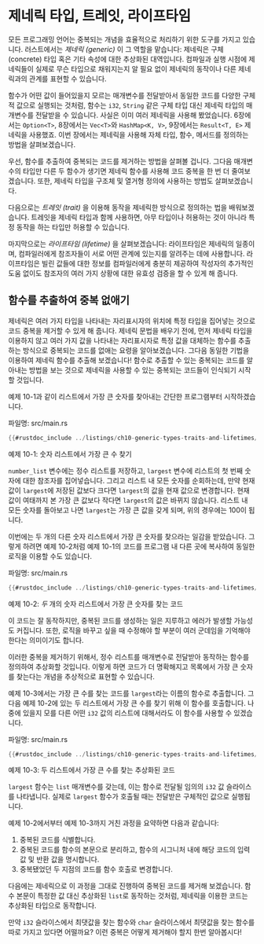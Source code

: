 # 제네릭 타입, 트레잇, 라이프타임

모든 프로그래밍 언어는 중복되는 개념을 효율적으로 처리하기 위한 도구를
가지고 있습니다. 러스트에서는 *제네릭 (generic)* 이 그 역할을 맡습니다:
제네릭은 구체 (concrete) 타입 혹은 기타 속성에 대한 추상화된 대역입니다.
컴파일과 실행 시점에 제네릭들이 실제로 무슨 타입으로 채워지는지 알 필요
없이 제네릭의 동작이나 다른 제네릭과의 관계를 표현할 수 있습니다.

함수가 어떤 값이 들어있을지 모르는 매개변수를 전달받아서 동일한 코드를
다양한 구체적 값으로 실행되는 것처럼, 함수는 `i32`, `String` 같은
구체 타입 대신 제네릭 타입의 매개변수를 전달받을 수 있습니다. 사실은
이미 여러 제네릭을 사용해 봤었습니다. 6장에서는 `Option<T>`, 8장에서는
`Vec<T>`와 `HashMap<K, V>`, 9장에서는 `Result<T, E>` 제네릭을 사용했죠.
이번 장에서는 제네릭을 사용해 자체 타입, 함수, 메서드를 정의하는 방법을 살펴보겠습니다.

우선, 함수를 추출하여 중복되는 코드를 제거하는 방법을 살펴볼 겁니다.
그다음 매개변수의 타입만 다른 두 함수가 생기면 제네릭 함수를 사용해
코드 중복을 한 번 더 줄여보겠습니다. 또한, 제네릭 타입을 구조체 및 열거형 정의에
사용하는 방법도 살펴보겠습니다.

다음으로는 *트레잇 (trait)* 을 이용해 동작을 제네릭한 방식으로 정의하는 법을 배워보겠습니다.
트레잇을 제네릭 타입과 함께 사용하면, 아무 타입이나 허용하는 것이 아니라 특정 동작을 하는 타입만
허용할 수 있습니다.

마지막으로는 *라이프타임 (lifetime)* 을 살펴보겠습니다: 라이프타임은 제네릭의
일종이며, 컴파일러에게 참조자들이 서로 어떤 관계에 있는지를 알려주는 데에
사용합니다. 라이프타임은 빌린 값들에 대한 정보를 컴파일러에게 충분히 제공하여
작성자의 추가적인 도움 없이도 참조자의 여러 가지 상황에 대한 유효성 검증을 할 수
있게 해 줍니다.

## 함수를 추출하여 중복 없애기

제네릭은 여러 가지 타입을 나타내는 자리표시자의 위치에 특정 타입을
집어넣는 것으로 코드 중복을 제거할 수 있게 해 줍니다. 제네릭 문법을
배우기 전에, 먼저 제네릭 타입을 이용하지 않고 여러 가지 값을 나타내는
자리표시자로 특정 값을 대체하는 함수를 추출하는 방식으로 중복되는
코드를 없애는 요령을 알아보겠습니다. 그다음 동일한 기법을 이용하여
제네릭 함수를 추출해 보겠습니다! 함수로 추출할 수 있는 중복되는 코드를
알아내는 방법을 보는 것으로 제네릭을 사용할 수 있는 중복되는 코드들이
인식되기 시작할 것입니다.

예제 10-1과 같이 리스트에서 가장 큰 숫자를 찾아내는
간단한 프로그램부터 시작하겠습니다.

<span class="filename">파일명: src/main.rs</span>

```rust
{{#rustdoc_include ../listings/ch10-generic-types-traits-and-lifetimes/listing-10-01/src/main.rs:here}}
```

<span class="caption">예제 10-1: 숫자 리스트에서
가장 큰 수 찾기</span>

`number_list` 변수에는 정수 리스트를 저장하고, `largest`
변수에 리스트의 첫 번째 숫자에 대한 참조자를 집어넣습니다.
그리고 리스트 내 모든 숫자를 순회하는데,
만약 현재 값이 `largest`에 저장된 값보다 크다면
`largest`의 값을 현재 값으로 변경합니다.
현재 값이 여태까지 본 가장 큰 값보다 작다면 `largest`의 값은 바뀌지 않습니다.
리스트 내 모든 숫자를 돌아보고 나면 `largest`는  가장 큰 값을 갖게 되며,
위의 경우에는 100이 됩니다.

이번에는 두 개의 다른 숫자 리스트에서 가장 큰 숫자를 찾으라는
일감을 받았습니다. 그렇게 하려면 예제 10-2처럼 예제 10-1의 코드를
프로그램 내 다른 곳에 복사하여 동일한 로직을 이용할 수도 있습니다.

<span class="filename">파일명: src/main.rs</span>

```rust
{{#rustdoc_include ../listings/ch10-generic-types-traits-and-lifetimes/listing-10-02/src/main.rs}}
```

<span class="caption">예제 10-2: *두* 개의 숫자 리스트에서 가장 큰 숫자를
찾는 코드</span>

이 코드는 잘 동작하지만, 중복된 코드를 생성하는 일은 지루하고 에러가 발생할
가능성도 커집니다. 또한, 로직을 바꾸고 싶을 때 수정해야 할 부분이 여러 군데임을
기억해야 한다는 의미이기도 합니다.

이러한 중복을 제거하기 위해서, 정수 리스트를 매개변수로 전달받아
동작하는 함수를 정의하여 추상화할 것입니다.
이렇게 하면 코드가 더 명확해지고 목록에서 가장 큰 숫자를 찾는다는
개념을 추상적으로 표현할 수 있습니다.

예제 10-3에서는 가장 큰 수를 찾는 코드를 `largest`라는 이름의
함수로 추출합니다. 그다음 예제 10-2에 있는 두 리스트에서 가장 큰
수를 찾기 위해 이 함수를 호출합니다. 나중에 있을지 모를 다른 어떤 `i32`
값의 리스트에 대해서라도 이 함수를 사용할 수 있겠습니다.

<span class="filename">파일명: src/main.rs</span>

```rust
{{#rustdoc_include ../listings/ch10-generic-types-traits-and-lifetimes/listing-10-03/src/main.rs:here}}
```

<span class="caption">예제 10-3: 두 리스트에서 가장 큰 수를 찾는
추상화된 코드</span>

`largest` 함수는 `list` 매개변수를 갖는데,
이는 함수로 전달될 임의의 `i32` 값 슬라이스를 나타냅니다.
실제로 `largest` 함수가 호출될 때는 전달받은 구체적인 값으로
실행됩니다.

예제 10-2에서부터 예제 10-3까지 거친 과정을 요약하면
다음과 같습니다:

1. 중복된 코드를 식별합니다.
2. 중복된 코드를 함수의 본문으로 분리하고, 함수의 시그니처 내에
   해당 코드의 입력값 및 반환 값을 명시합니다.
3. 중복됐었던 두 지점의 코드를 함수 호출로 변경합니다.

다음에는 제네릭으로 이 과정을 그대로 진행하여 중복된 코드를 제거해 보겠습니다.
함수 본문이 특정한 값 대신 추상화된 `list`로 동작하는 것처럼, 제네릭을
이용한 코드는 추상화된 타입으로 동작합니다.

만약 `i32` 슬라이스에서 최댓값을 찾는 함수와 `char`
슬라이스에서 최댓값을 찾는 함수를 따로 가지고 있다면 어떨까요?
이런 중복은 어떻게 제거해야 할지 한번 알아봅시다!
